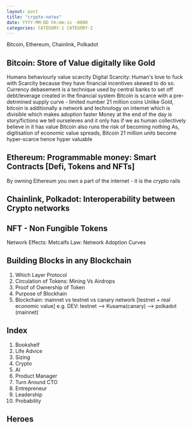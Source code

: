 ```yaml
---
layout: post
title: "crypto-notes"
date: YYYY-MM-DD hh:mm:ss -0000
categories: CATEGORY-1 CATEGORY-2
---
```


Bitcoin, Ethereum, Chainlink, Polkadot

## Bitcoin: Store of Value digitally like Gold

Humans behaviourly value scarcity
Digital Scarcity: Human's love to fuck with Scarcity because they have financial incentives skewed to do so. 
Currency debasement is a technique used by central banks to set off debt/leverage created in the financial system
Bitcoin is scarce with a pre-detrmined supply curve - limited number 21 million coins
Unlike Gold, bitcoin is additionally a network and technology on internet which is divisible which makes adoption faster
Money at the end of the day is story/fictions we tell ourseleves and it only has if we as human collectively believe in it has value
Bitcoin also runs the risk of becoming nothing
As, digitisation of economic value spreads,  Bitcoin 21 million units become hyper-scarce hence hyper valuable

## Ethereum: Programmable money: Smart Contracts [Defi, Tokens and NFTs]
By owning Ethereum you own a part of the internet - it is the crypto rails 

## Chainlink, Polkadot: Interoperability between Crypto networks

## NFT - Non Fungible Tokens
Network Effects: Metcalfs Law: Network Adoption Curves

## Building Blocks in any Blockchain
1. Which Layer Protocol
2. Circulation of Tokens: Mining Vs Airdrops
3. Proof of Ownership of Token
4. Purpose of Blockhain
5. Blockchain: mainnet vs testnet vs canary network [testnet + real economic value]
    e.g. DEV: testnet --> Kusama(canary) --> polkadot (mainnet)



## Index
1. Bookshelf
2. Life Advice
3. Sizing
4. Crypto
5. AI
6. Product Manager
7. Turn Around CTO
8. Entrepreneur
9. Leadership
10. Probability

## Heroes 
